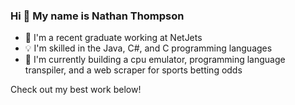 ### Hi 👋 My name is Nathan Thompson

- 📖 I'm a recent graduate working at NetJets
- 💡 I'm skilled in the Java, C#, and C programming languages
- 📄 I'm currently building a cpu emulator, programming language transpiler, and a web scraper for sports betting odds


Check out my best work below!  
